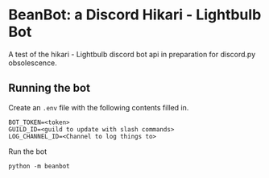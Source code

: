 # BeanBot: a Discord Hikari - Lightbulb Bot

A test of the hikari - Lightbulb discord bot api in preparation for discord.py obsolescence.

## Running the bot

Create an `.env` file with the following contents filled in.

```shell
BOT_TOKEN=<token>
GUILD_ID=<guild to update with slash commands>
LOG_CHANNEL_ID=<Channel to log things to>
```

Run the bot

```shell
python -m beanbot
```